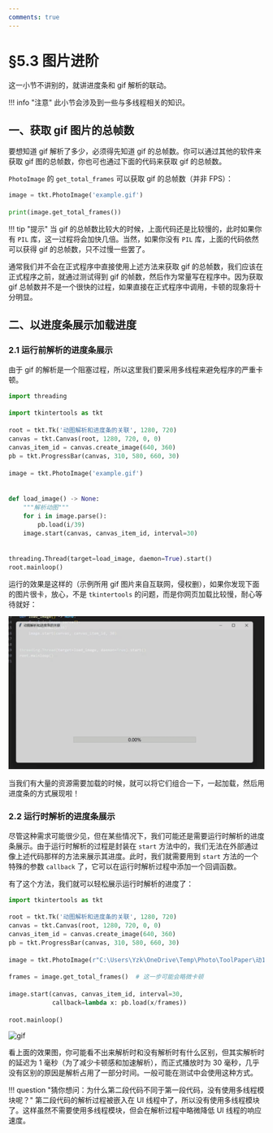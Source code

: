 ```yaml
---
comments: true
---
```


§5.3 图片进阶
============

这一小节不讲别的，就讲进度条和 gif 解析的联动。

!!! info "注意"
    此小节会涉及到一些与多线程相关的知识。

一、获取 gif 图片的总帧数
-----------------------

要想知道 gif 解析了多少，必须得先知道 gif 的总帧数。你可以通过其他的软件来获取 gif 图的总帧数，你也可也通过下面的代码来获取 gif 的总帧数。

`PhotoImage` 的 `get_total_frames` 可以获取 gif 的总帧数（并非 FPS）：

```python
image = tkt.PhotoImage('example.gif')

print(image.get_total_frames())
```

!!! tip "提示"
    当 gif 的总帧数比较大的时候，上面代码还是比较慢的，此时如果你有 `PIL` 库，这一过程将会加快几倍。当然，如果你没有 `PIL` 库，上面的代码依然可以获得 gif 的总帧数，只不过慢一些罢了。

通常我们并不会在正式程序中直接使用上述方法来获取 gif 的总帧数，我们应该在正式程序之前，就通过测试得到 gif 的帧数，然后作为常量写在程序中。因为获取 gif 总帧数并不是一个很快的过程，如果直接在正式程序中调用，卡顿的现象将十分明显。

二、以进度条展示加载进度
----------------------

### 2.1 运行前解析的进度条展示

由于 gif 的解析是一个阻塞过程，所以这里我们要采用多线程来避免程序的严重卡顿。

```python
import threading

import tkintertools as tkt

root = tkt.Tk('动图解析和进度条的关联', 1280, 720)
canvas = tkt.Canvas(root, 1280, 720, 0, 0)
canvas_item_id = canvas.create_image(640, 360)
pb = tkt.ProgressBar(canvas, 310, 580, 660, 30)

image = tkt.PhotoImage('example.gif')


def load_image() -> None:
    """解析动图"""
    for i in image.parse():
        pb.load(i/39)
    image.start(canvas, canvas_item_id, interval=30)


threading.Thread(target=load_image, daemon=True).start()
root.mainloop()
```

运行的效果是这样的（示例所用 gif 图片来自互联网，侵权删），如果你发现下面的图片很卡，放心，不是 `tkintertools` 的问题，而是你网页加载比较慢，耐心等待就好：

![gif](images/5.3-2.1-1.gif)

当我们有大量的资源需要加载的时候，就可以将它们组合一下，一起加载，然后用进度条的方式展现啦！

### 2.2 运行时解析的进度条展示

尽管这种需求可能很少见，但在某些情况下，我们可能还是需要运行时解析的进度条展示。由于运行时解析的过程是封装在 `start` 方法中的，我们无法在外部通过像上述代码那样的方法来展示其进度。此时，我们就需要用到 `start` 方法的一个特殊的参数 `callback` 了，它可以在运行时解析过程中添加一个回调函数。

有了这个方法，我们就可以轻松展示运行时解析的进度了：

```python
import tkintertools as tkt

root = tkt.Tk('动图解析和进度条的关联', 1280, 720)
canvas = tkt.Canvas(root, 1280, 720, 0, 0)
canvas_item_id = canvas.create_image(640, 360)
pb = tkt.ProgressBar(canvas, 310, 580, 660, 30)

image = tkt.PhotoImage(r"C:\Users\Yzk\OneDrive\Temp\Photo\ToolPaper\动1.gif")

frames = image.get_total_frames()  # 这一步可能会略微卡顿

image.start(canvas, canvas_item_id, interval=30,
            callback=lambda x: pb.load(x/frames))

root.mainloop()
```

![gif](images/5.3-2.2-1.gif)

看上面的效果图，你可能看不出来解析时和没有解析时有什么区别，但其实解析时的延迟为 1 毫秒（为了减少卡顿感和加速解析），而正式播放时为 30 毫秒，几乎没有区别的原因是解析占用了一部分时间。一般可能在测试中会使用这种方式。

!!! question "猜你想问：为什么第二段代码不同于第一段代码，没有使用多线程模块呢？"
    第二段代码的解析过程被嵌入在 UI 线程中了，所以没有使用多线程模块了。这样虽然不需要使用多线程模块，但会在解析过程中略微降低 UI 线程的响应速度。
